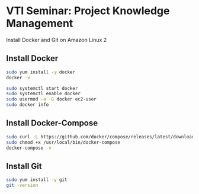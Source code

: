 # VTI Seminar: Project Knowledge Management
Install Docker and Git on Amazon Linux 2

## Install Docker

```bash
sudo yum install -y docker
docker -v

sudo systemctl start docker
sudo systemctl enable docker
sudo usermod -a -G docker ec2-user
sudo docker info
```

## Install Docker-Compose

```bash
sudo curl -L https://github.com/docker/compose/releases/latest/download/docker-compose-$(uname -s)-$(uname -m) -o /usr/local/bin/docker-compose
sudo chmod +x /usr/local/bin/docker-compose
docker-compose -v
```

## Install Git

```bash
sudo yum install -y git
git -version
```
